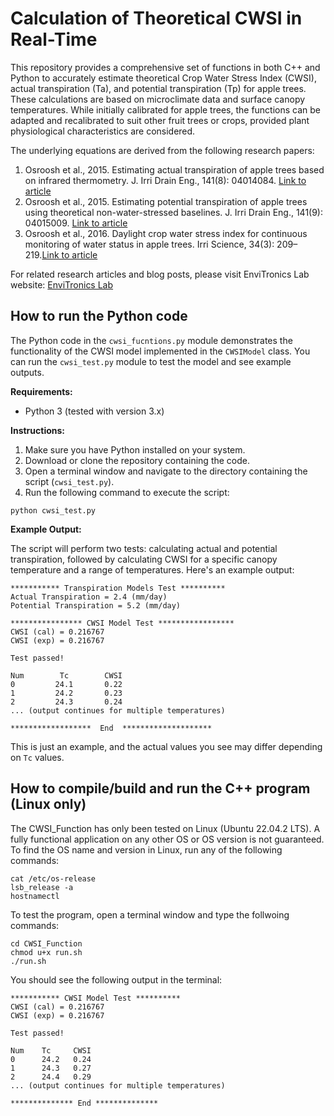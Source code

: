 # Calculation of Theoretical CWSI in Real-Time
This repository provides a comprehensive set of functions in both C++ and Python to accurately estimate theoretical Crop Water Stress Index (CWSI), actual transpiration (Ta), and potential transpiration (Tp) for apple trees. These calculations are based on microclimate data and surface canopy temperatures. While initially calibrated for apple trees, the functions can be adapted and recalibrated to suit other fruit trees or crops, provided plant physiological characteristics are considered.

The underlying equations are derived from the following research papers:

1) Osroosh et al., 2015. Estimating actual transpiration of apple trees based on infrared thermometry. J. Irri Drain Eng., 141(8): 04014084. [Link to article](https://ccda4084-320d-4212-92c7-12721a347519.filesusr.com/ugd/b17667_e0d580341d4745d6b61b51f5c1cf90da.pdf)
2) Osroosh et al., 2015. Estimating potential transpiration of apple trees using theoretical non-water-stressed baselines. J. Irri Drain Eng., 141(9): 04015009. [Link to article](https://ccda4084-320d-4212-92c7-12721a347519.filesusr.com/ugd/b17667_1b59dd5c23fc476384621b855555d9c7.pdf)
3) Osroosh et al., 2016. Daylight crop water stress index for continuous monitoring of water status in apple trees. Irri Science, 34(3): 209–219.[Link to article](https://ccda4084-320d-4212-92c7-12721a347519.filesusr.com/ugd/b17667_10f416167c4048a2b1d59b3f3d8cd75a.pdf)

For related research articles and blog posts, please visit EnviTronics Lab website:
[EnviTronics Lab](https://envitronicslab.com)

## How to run the Python code

The Python code in the `cwsi_fucntions.py` module demonstrates the functionality of the CWSI model implemented in the `CWSIModel` class. You can run the `cwsi_test.py` module to test the model and see example outputs.

**Requirements:**

* Python 3 (tested with version 3.x)

**Instructions:**

1. Make sure you have Python installed on your system.
2. Download or clone the repository containing the code.
3. Open a terminal window and navigate to the directory containing the script (`cwsi_test.py`).
4. Run the following command to execute the script:

```
python cwsi_test.py
```

**Example Output:**

The script will perform two tests: calculating actual and potential transpiration, followed by calculating CWSI for a specific canopy temperature and a range of temperatures. Here's an example output:

```
*********** Transpiration Models Test **********
Actual Transpiration = 2.4 (mm/day)
Potential Transpiration = 5.2 (mm/day)

**************** CWSI Model Test *****************
CWSI (cal) = 0.216767
CWSI (exp) = 0.216767

Test passed!

Num        Tc        CWSI
0         24.1       0.22
1         24.2       0.23
2         24.3       0.24
... (output continues for multiple temperatures)

******************  End  ********************
```

This is just an example, and the actual values you see may differ depending on `Tc` values.

## How to compile/build and run the C++ program (Linux only)
The CWSI_Function has only been tested on Linux (Ubuntu 22.04.2 LTS). A fully functional application on any other OS or OS version is not guaranteed. To find the OS name and version in Linux, run any of the following commands:
```
cat /etc/os-release
lsb_release -a
hostnamectl
```

To test the program, open a terminal window and type the follwoing commands:
```
cd CWSI_Function
chmod u+x run.sh
./run.sh
```

You should see the following output in the terminal:
```
*********** CWSI Model Test **********
CWSI (cal) = 0.216767
CWSI (exp) = 0.216767

Test passed!

Num    Tc     CWSI
0      24.2   0.24
1      24.3   0.27
2      24.4   0.29
... (output continues for multiple temperatures)

************** End **************
```